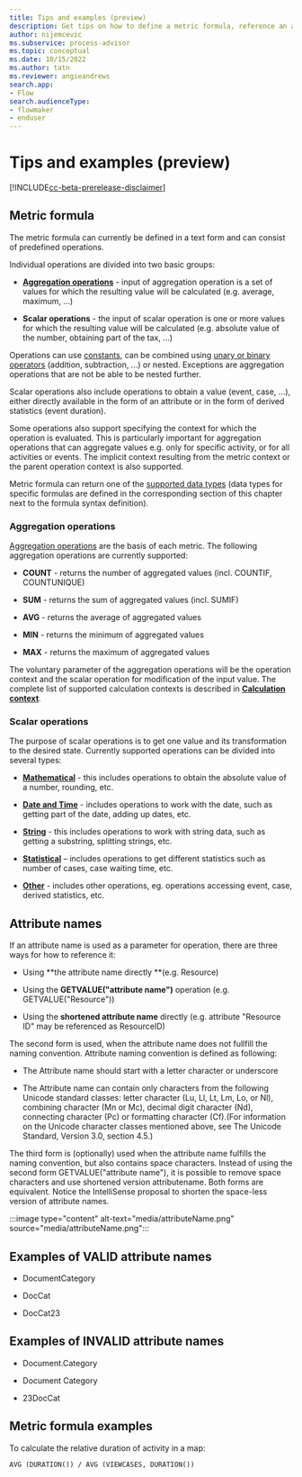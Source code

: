 ```yaml
---
title: Tips and examples (preview)
description: Get tips on how to define a metric formula, reference an attribute name, and more in the minit desktop application in process advisor.
author: nijemcevic
ms.subservice: process-advisor
ms.topic: conceptual
ms.date: 10/15/2022
ms.author: tatn
ms.reviewer: angieandrews
search.app:
- Flow
search.audienceType:
- flowmaker
- enduser
---
```


# Tips and examples (preview)

[!INCLUDE[cc-beta-prerelease-disclaimer](../includes/cc-beta-prerelease-disclaimer.md)]

## Metric formula

The metric formula can currently be defined in a text form and can consist of predefined operations.

Individual operations are divided into two basic groups:

- [**Aggregation operations**](aggregations.md) - input of aggregation operation is a set of values for which the resulting value will be calculated (e.g. average, maximum, ...)

- **Scalar operations** - the input of scalar operation is one or more values for which the resulting value will be calculated (e.g. absolute value of the number, obtaining part of the tax, ...)

Operations can use [constants](constants.md), can be combined using [unary or binary operators](unary-operators.md) (addition, subtraction, ...) or nested. Exceptions are aggregation operations that are not be able to be nested further.

Scalar operations also include operations to obtain a value (event, case, ...), either directly available in the form of an attribute or in the form of derived statistics (event duration).

Some operations also support specifying the context for which the operation is evaluated. This is particularly important for aggregation operations that can aggregate values e.g. only for specific activity, or for all activities or events. The implicit context resulting from the metric context or the parent operation context is also supported.

Metric formula can return one of the [supported data types](data-types-custom-metrics.md) (data types for specific formulas are defined in the corresponding section of this chapter next to the formula syntax definition).

### Aggregation operations

[Aggregation operations](aggregations.md) are the basis of each metric. The following aggregation operations are currently supported:

- **COUNT** - returns the number of aggregated values (incl. COUNTIF, COUNTUNIQUE)

- **SUM** - returns the sum of aggregated values (incl. SUMIF)

- **AVG** - returns the average of aggregated values

- **MIN** - returns the minimum of aggregated values

- **MAX** - returns the maximum of aggregated values

The voluntary parameter of the aggregation operations will be the operation context and the scalar operation for modification of the input value. The complete list of supported calculation contexts is described in [**Calculation context**](calculation-context.md).

### Scalar operations

The purpose of scalar operations is to get one value and its transformation to the desired state. Currently supported operations can be divided into several types:

- [**Mathematical**](mathematical-operations.md) - this includes operations to obtain the absolute value of a number, rounding, etc.

- [**Date and Time**](date-and-time-operations.md) - includes operations to work with the date, such as getting part of the date, adding up dates, etc.

- [**String**](string-operations.md) - this includes operations to work with string data, such as getting a substring, splitting strings, etc.

- [**Statistical**](statistical-operations.md) – includes operations to get different statistics such as number of cases, case waiting time, etc.

- [**Other**](other-operations.md) - includes other operations, eg. operations accessing event, case, derived statistics, etc.

## Attribute names

If an attribute name is used as a parameter for operation, there are three ways for how to reference it:

- Using **the attribute name directly **(e.g. Resource)

- Using the **GETVALUE("attribute name")** operation (e.g. GETVALUE("Resource"))

- Using the **shortened attribute name** directly (e.g. attribute "Resource ID" may be referenced as ResourceID)

The second form is used, when the attribute name does not fullfill the naming convention. Attribute naming convention is defined as following:

- The Attribute name should start with a letter character or underscore

- The Attribute name can contain only characters from the following Unicode standard classes: letter character (Lu, Ll, Lt, Lm, Lo, or Nl), combining character (Mn or Mc), decimal digit character (Nd), connecting character (Pc) or formatting character (Cf).(For information on the Unicode character classes mentioned above, see The Unicode Standard, Version 3.0, section 4.5.)

The third form is (optionally) used when the attribute name fulfills the naming convention, but also contains space characters. Instead of using the second form GETVALUE("attribute name"), it is possible to remove space characters and use shortened version attributename. Both forms are equivalent. Notice the IntelliSense proposal to shorten the space-less version of attribute names.

:::image type="content" alt-text="media/attributeName.png" source="media/attributeName.png":::

## Examples of VALID attribute names

- DocumentCategory

- DocCat

- DocCat23

## Examples of INVALID attribute names

- Document.Category

- Document Category

- 23DocCat

## Metric formula examples

To calculate the relative duration of activity in a map:


```
AVG (DURATION()) / AVG (VIEWCASES, DURATION())


```



